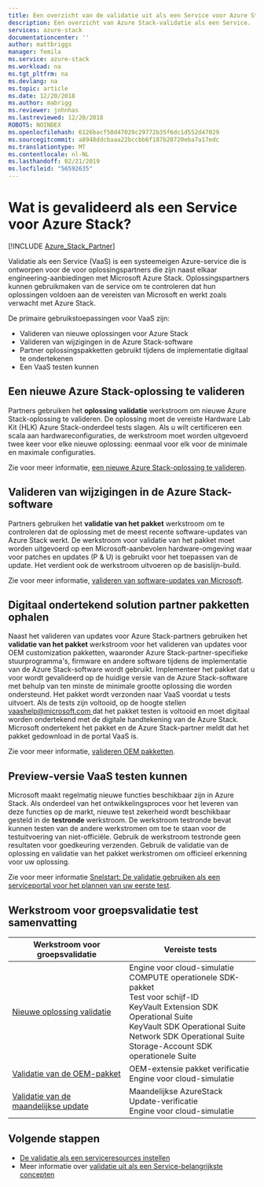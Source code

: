 ```yaml
---
title: Een overzicht van de validatie uit als een Service voor Azure Stack | Microsoft Docs
description: Een overzicht van Azure Stack-validatie als een Service.
services: azure-stack
documentationcenter: ''
author: mattbriggs
manager: femila
ms.service: azure-stack
ms.workload: na
ms.tgt_pltfrm: na
ms.devlang: na
ms.topic: article
ms.date: 12/20/2018
ms.author: mabrigg
ms.reviewer: johnhas
ms.lastreviewed: 12/20/2018
ROBOTS: NOINDEX
ms.openlocfilehash: 6126bacf50d47029c29772b35f6dc1d552d47029
ms.sourcegitcommit: a8948ddcbaaa22bccbb6f187b20720eba7a17edc
ms.translationtype: MT
ms.contentlocale: nl-NL
ms.lasthandoff: 02/21/2019
ms.locfileid: "56592635"
---
```

# <a name="what-is-validation-as-a-service-for-azure-stack"></a>Wat is gevalideerd als een Service voor Azure Stack?

[!INCLUDE [Azure_Stack_Partner](./includes/azure-stack-partner-appliesto.md)]

Validatie als een Service (VaaS) is een systeemeigen Azure-service die is ontworpen voor de voor oplossingspartners die zijn naast elkaar engineering-aanbiedingen met Microsoft Azure Stack. Oplossingspartners kunnen gebruikmaken van de service om te controleren dat hun oplossingen voldoen aan de vereisten van Microsoft en werkt zoals verwacht met Azure Stack.

De primaire gebruikstoepassingen voor VaaS zijn:

- Valideren van nieuwe oplossingen voor Azure Stack
- Valideren van wijzigingen in de Azure Stack-software
- Partner oplossingspakketten gebruikt tijdens de implementatie digitaal te ondertekenen
- Een VaaS testen kunnen

## <a name="validate-a-new-azure-stack-solution"></a>Een nieuwe Azure Stack-oplossing te valideren

Partners gebruiken het **oplossing validatie** werkstroom om nieuwe Azure Stack-oplossing te valideren. De oplossing moet de vereiste Hardware Lab Kit (HLK) Azure Stack-onderdeel tests slagen. Als u wilt certificeren een scala aan hardwareconfiguraties, de werkstroom moet worden uitgevoerd twee keer voor elke nieuwe oplossing: eenmaal voor elk voor de minimale en maximale configuraties.

Zie voor meer informatie, [een nieuwe Azure Stack-oplossing te valideren](azure-stack-vaas-validate-solution-new.md).

## <a name="validate-changes-to-the-azure-stack-software"></a>Valideren van wijzigingen in de Azure Stack-software

Partners gebruiken het **validatie van het pakket** werkstroom om te controleren dat de oplossing met de meest recente software-updates van Azure Stack werkt. De werkstroom voor validatie van het pakket moet worden uitgevoerd op een Microsoft-aanbevolen hardware-omgeving waar voor patches en updates (P & U) is gebruikt voor het toepassen van de update. Het verdient ook de werkstroom uitvoeren op de basislijn-build.

Zie voor meer informatie, [valideren van software-updates van Microsoft](azure-stack-vaas-validate-microsoft-updates.md).

## <a name="get-digitally-signed-solution-partner-packages"></a>Digitaal ondertekend solution partner pakketten ophalen

Naast het valideren van updates voor Azure Stack-partners gebruiken het **validatie van het pakket** werkstroom voor het valideren van updates voor OEM customization pakketten, waaronder Azure Stack-partner-specifieke stuurprogramma's, firmware en andere software tijdens de implementatie van de Azure Stack-software wordt gebruikt. Implementeer het pakket dat u voor wordt gevalideerd op de huidige versie van de Azure Stack-software met behulp van ten minste de minimale grootte oplossing die worden ondersteund. Het pakket wordt verzonden naar VaaS voordat u tests uitvoert. Als de tests zijn voltooid, op de hoogte stellen [ vaashelp@microsoft.com ](mailto:vaashelp@microsoft.com) dat het pakket testen is voltooid en moet digitaal worden ondertekend met de digitale handtekening van de Azure Stack. Microsoft ondertekent het pakket en de Azure Stack-partner meldt dat het pakket gedownload in de portal VaaS is.

Zie voor meer informatie, [valideren OEM pakketten](azure-stack-vaas-validate-oem-package.md).

## <a name="preview-vaas-test-collateral"></a>Preview-versie VaaS testen kunnen

Microsoft maakt regelmatig nieuwe functies beschikbaar zijn in Azure Stack. Als onderdeel van het ontwikkelingsproces voor het leveren van deze functies op de markt, nieuwe test zekerheid wordt beschikbaar gesteld in de **testronde** werkstroom. De werkstroom testronde bevat kunnen testen van de andere werkstromen om toe te staan voor de testuitvoering van niet-officiële. Gebruik de werkstroom testronde geen resultaten voor goedkeuring verzenden. Gebruik de validatie van de oplossing en validatie van het pakket werkstromen om officieel erkenning voor uw oplossing.

Zie voor meer informatie [Snelstart: De validatie gebruiken als een serviceportal voor het plannen van uw eerste test](azure-stack-vaas-schedule-test-pass.md).

## <a name="validation-workflow-tests-summary"></a>Werkstroom voor groepsvalidatie test samenvatting

| Werkstroom voor groepsvalidatie | Vereiste tests |
|----|------------|
| [Nieuwe oplossing validatie](azure-stack-vaas-validate-solution-new.md) | Engine voor cloud-simulatie<br>COMPUTE operationele SDK-pakket<br>Test voor schijf-ID<br>KeyVault Extension SDK Operational Suite<br>KeyVault SDK Operational Suite<br>Network SDK Operational Suite<br>Storage-Account SDK operationele Suite<br> |
| [Validatie van de OEM-pakket](azure-stack-vaas-validate-oem-package.md) | OEM-extensie pakket verificatie<br>Engine voor cloud-simulatie |
| [Validatie van de maandelijkse update](azure-stack-vaas-validate-microsoft-updates.md) | Maandelijkse AzureStack Update-verificatie<br>Engine voor cloud-simulatie<br> |

## <a name="next-steps"></a>Volgende stappen

- [De validatie als een serviceresources instellen](azure-stack-vaas-set-up-resources.md)
- Meer informatie over [validatie uit als een Service-belangrijkste concepten](azure-stack-vaas-key-concepts.md)
